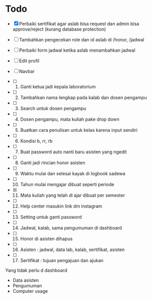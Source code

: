 # Todo

- [x] Perbaiki sertifikat agar aslab bisa request dan admin bisa approve/reject (kurang database protection)
- [ ] Tambahkan pengecekan role dan id aslab di /honor, /jadwal
- [ ] Perbaiki form jadwal ketika aslab menambahkan jadwal 
- [ ] Edit profil
- [ ] Navbar

- [ ] 1. Ganti ketua jadi kepala laboratorium
- [ ] 2. Tambahkan nama lengkap pada kalab dan dosen pengampu

- [ ] 3. Search untuk dosen pengampu
- [ ] 4. Dosen pengampu, mata kuliah pake drop down 

- [ ] 5. Buatkan cara penulisan untuk kelas karena input sendiri

- [ ] 6. Kondisi b, rr, rb

- [ ] 7. Buat password auto nanti baru asisten yang ngedit
- [ ] 8. Ganti jadi rincian honor asisten

- [ ] 9. Waktu mulai dan selesai kayak di logbook sadewa
- [ ] 10. Tahun mulai mengajar dibuat seperti periode

- [x] 11. Mata kuliah yang telah di ajar dibuat per semester

- [ ] 12. Help center masukin link dm instagram

- [ ] 13. Setting untuk ganti password

- [ ] 14. Jadwal, kalab, sama pengumuman di dashboard

- [ ] 15. Honor di asisten dihapus

- [ ] 16. Asisten : jadwal, data lab, kalab, sertifikat, asisten

- [ ] 17. Sertifikat : tujuan pengajuan dan ajukan

Yang tidak perlu d dashboard
* Data asisten
* Pengumuman
* Computer usage
